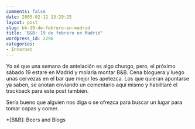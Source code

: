 ```yaml
---
comments: false
date: 2005-02-12 13:29:25
layout: post
slug: bb-19-de-febrero-en-madrid
title: 'B&B: 19 de febrero en Madrid'
wordpress_id: 2296
categories:
- Internet
---
```


Yo sé que una semana de antelación es algo chungo, pero, el próximo sábado 19 estaré en Madrid y molaría montar B&#38;B. Cena bloguera y luego unas cervezas en el bar que mejor les apetezca. Los que quieran apuntarse ya saben, se anotan enviando un comentario aquí mismo y habilitaré el trackback para este post también.





Sería bueno que alguien nos diga o se ofrezca para buscar un lugar para tomar copas y comer.




 
  *[B&#38;B]: Beers and Blogs

